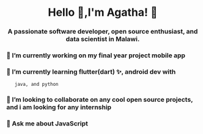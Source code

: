 <h1 align="center">Hello 👋,I'm Agatha! 🌴 </h1>
<h3 align="center">A passionate software developer, open source enthusiast, and data scientist in Malawi.</h3>

                                                     

### 🔭 I’m currently working on my final year project mobile app
### 🌱 I’m currently learning flutter(dart) ✨, android dev with
       java, and python
### 👯 I’m looking to collaborate on any cool open source projects, and i am looking for any  internship
### 💬 Ask me about JavaScript

<!--
**agatha-chituwa/agatha-chituwa** is a ✨ _special_ ✨ repository because its `README.md` (this file) appears on your GitHub profile.

Here are some ideas to get you started:
-👨‍💻 All of my projects are available at https://github.com/agatha-chituwa
- 📫 How to reach me: ...
- 😄 Pronouns: ...
- ⚡ Fun fact: ...
-->
